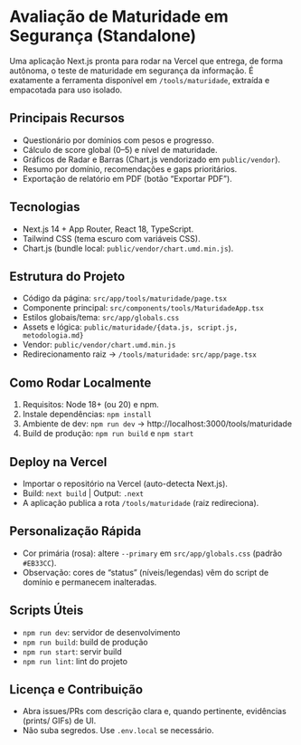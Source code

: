 # Avaliação de Maturidade em Segurança (Standalone)

Uma aplicação Next.js pronta para rodar na Vercel que entrega, de forma autônoma, o teste de maturidade em segurança da informação. É exatamente a ferramenta disponível em `/tools/maturidade`, extraída e empacotada para uso isolado.

## Principais Recursos
- Questionário por domínios com pesos e progresso.
- Cálculo de score global (0–5) e nível de maturidade.
- Gráficos de Radar e Barras (Chart.js vendorizado em `public/vendor`).
- Resumo por domínio, recomendações e gaps prioritários.
- Exportação de relatório em PDF (botão “Exportar PDF”).

## Tecnologias
- Next.js 14 + App Router, React 18, TypeScript.
- Tailwind CSS (tema escuro com variáveis CSS).
- Chart.js (bundle local: `public/vendor/chart.umd.min.js`).

## Estrutura do Projeto
- Código da página: `src/app/tools/maturidade/page.tsx`
- Componente principal: `src/components/tools/MaturidadeApp.tsx`
- Estilos globais/tema: `src/app/globals.css`
- Assets e lógica: `public/maturidade/{data.js, script.js, metodologia.md}`
- Vendor: `public/vendor/chart.umd.min.js`
- Redirecionamento raiz → `/tools/maturidade`: `src/app/page.tsx`

## Como Rodar Localmente
1. Requisitos: Node 18+ (ou 20) e npm.
2. Instale dependências: `npm install`
3. Ambiente de dev: `npm run dev` → http://localhost:3000/tools/maturidade
4. Build de produção: `npm run build` e `npm start`

## Deploy na Vercel
- Importar o repositório na Vercel (auto-detecta Next.js).
- Build: `next build` | Output: `.next`
- A aplicação publica a rota `/tools/maturidade` (raiz redireciona).

## Personalização Rápida
- Cor primária (rosa): altere `--primary` em `src/app/globals.css` (padrão `#EB33CC`).
- Observação: cores de “status” (níveis/legendas) vêm do script de domínio e permanecem inalteradas.

## Scripts Úteis
- `npm run dev`: servidor de desenvolvimento
- `npm run build`: build de produção
- `npm run start`: servir build
- `npm run lint`: lint do projeto

## Licença e Contribuição
- Abra issues/PRs com descrição clara e, quando pertinente, evidências (prints/ GIFs) de UI.
- Não suba segredos. Use `.env.local` se necessário.

